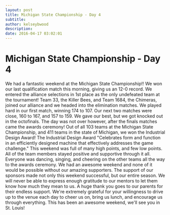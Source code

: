 ```yaml
---
layout: post
title: Michigan State Championship - Day 4
subtitle:
author: kelseybwood
description:
date: 2016-04-17 03:02:01
---
```


# Michigan State Championship - Day 4

We had a fantastic weekend at the Michigan State Championship!! We won our last qualification match this morning, giving us an 12-0 record. We entered the alliance selections in 1st place as the only undefeated team at the tournament! Team 33, the Killer Bees, and Team 1684, the Chimeras, joined our alliance and we headed into the elimination matches. We played hard in our first match, winning 174 to 107. Our next two matches were close, 160 to 167, and 157 to 159. We gave our best, but we got knocked out in the octofinals. The day was not over however, after the finals matches came the awards ceremony! Out of all 103 teams at the Michigan State Championship, and 411 teams in the state of Michigan, we won the Industrial Design Award! The Industrial Design Award "Celebrates form and function in an efficiently designed machine that effectively addresses the game challenge." This weekend was full of many high points, and few low points. All of the team members stayed positive and supportive through it all. Everyone was dancing, singing, and cheering on the other teams all the way to the awards ceremony. We had an awesome weekend and none of it would be possible without our amazing supporters. The support of our sponsors made not only this weekend successful, but our entire season. We will never be able to express enough gratitude to our mentors to let them know how much they mean to us. A huge thank you goes to our parents for their endless support. We're extremely grateful for your willingness to drive up to the venue each day to cheer us on, bring us lunch, and encourage us through everything. This has been an awesome weekend, we'll see you in St. Louis!
